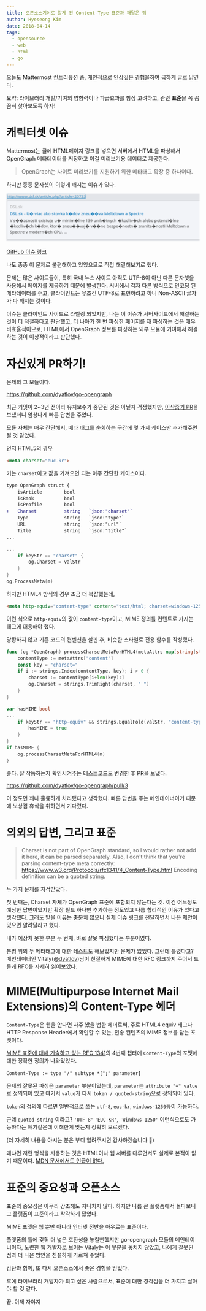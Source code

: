 ```yaml
---
title: 오픈소스기여로 알게 된 Content-Type 표준과 깨달은 점
author: Hyeseong Kim
date: 2018-04-14
tags:
  - opensource
  - web
  - html
  - go
---
```


오늘도 Mattermost 컨트리뷰션 중, 개인적으로 인상깊은 경험을하여 급하게 글로 남긴다.

요약: 라이브러리 개발/기여의 영향력이나 파급효과를 항상 고려하고, 관련 **표준**을 꼭 꼼꼼히 찾아보도록 하자!

# 캐릭터셋 이슈

Mattermost는 글에 HTML페이지 링크를 넣으면 서버에서 HTML을 파싱해서 OpenGraph 메타데이터를 저장하고 이걸 미리보기용 데이터로 제공한다.

> OpenGraph는 사이트 미리보기를 지원하기 위한 메타태그 확장 중 하나이다.

하지만 종종 문자셋이 이렇게 깨지는 이슈가 있다.

![issue](images/issue-broken-non-ascii-opengraph.png)

[GitHub 이슈 링크](https://github.com/mattermost/mattermost-server/issues/8341)

나도 종종 이 문제로 불편해하고 있었으므로 직접 해결해보기로 했다.

문제는 많은 사이트들이, 특히 국내 뉴스 사이트 아직도 UTF-8이 아닌 다른 문자셋을 사용해서 페이지를 제공하기 때문에 발생한다. 서버에서 각자 다른 방식으로 인코딩 된 메타데이터를 주고, 클라이언트는 무조건 UTF-8로 표현하려고 하니 Non-ASCII 글자가 다 깨지는 것이다.

이슈는 클라이언트 사이드로 라벨링 되었지만, 나는 이 이슈가 서버사이드에서 해결하는 것이 더 적절하다고 판단했고, 더 나아가 한 번 파싱한 페이지를 재 파싱하는 것은 매우 비효율적이므로, HTML에서 OpenGraph 정보를 파싱하는 외부 모듈에 기여해서 해결하는 것이 이상적이라고 판단했다.

# 자신있게 PR하기!

문제의 그 모듈이다.

https://github.com/dyatlov/go-opengraph

최근 커밋이 2~3년 전이라 유지보수가 중단된 것은 아닐지 걱정했지만, [이삭줍기 PR](https://github.com/dyatlov/go-opengraph/pull/2)을 보냈더니 엄청나게 빠른 답변을 주었다.

모듈 자체는 매우 간단해서, 메타 태그를 순회하는 구간에 몇 가지 케이스만 추가해주면 될 것 같았다.

먼저 HTML5의 경우

```html
<meta charset="euc-kr">
```

키는 `charset`이고 값을 가져오면 되는 아주 간단한 케이스이다.

```diff
type OpenGraph struct {
 	isArticle        bool
 	isBook           bool
 	isProfile        bool
+	Charset          string   `json:"charset"`
 	Type             string   `json:"type"`
 	URL              string   `json:"url"`
 	Title            string   `json:"title"`
...
```

```go
...
    if keyStr == "charset" {
        og.Charset = valStr
    }
}
og.ProcessMeta(m)
```

하지만 HTML4 방식의 경우 조금 더 복잡했는데,

```html
<meta http-equiv="content-type" content="text/html; charset=windows-1250">
```

이런 식으로 `http-equiv`의 값이 `content-type`이고, MIME 정의를 컨텐트로 가지는 태그에 대응해야 했다.

당황하지 않고 기존 코드의 컨벤션을 살핀 후, 비슷한 스타일로 전용 함수를 작성했다.

```go
func (og *OpenGraph) processCharsetMetaForHTML4(metaAttrs map[string]string) {
	contentType := metaAttrs["content"]
	const key = "charset="
	if i := strings.Index(contentType, key); i > 0 {
		charset := contentType[i+len(key):]
		og.Charset = strings.TrimRight(charset, " ")
	}
}
```

```go
var hasMIME bool
...
    if keyStr == "http-equiv" && strings.EqualFold(valStr, "content-type") {
        hasMIME = true
    }
}
if hasMIME {
    og.processCharsetMetaForHTML4(m)
}
```

좋다. 잘 작동하는지 확인시켜주는 테스트코드도 변경한 후 PR을 보냈다.

https://github.com/dyatlov/go-opengraph/pull/3

이 정도면 꽤나 훌륭하게 처리됐다고 생각했다. 빠른 답변을 주는 메인테이너이기 때문에 보상겸 휴식을 취하면서 기다렸다.

# 의외의 답변, 그리고 표준

> Charset is not part of OpenGraph standard, so I would rather not add it here, it can be parsed separately.
Also, I don't think that you're parsing content-type meta correctly: https://www.w3.org/Protocols/rfc1341/4_Content-Type.html
Encoding definition can be a quoted string.

두 가지 문제를 지적받았다.

첫 번째는, Charset 자체가 OpenGraph 표준에 포함되지 않는다는 것. 이건 어느정도 예상한 답변이였지만 확장 필드 하나만 추가하는 정도였고 나름 합리적인 이유가 있다고 생각했다. 그래도 받을 이유는 충분치 않으니 실제 이슈 링크를 전달하면서 나은 제안이 있으면 알려달라고 했다.

내가 예상치 못한 부분 두 번째, 바로 잘못 파싱했다는 부분이였다.

분명 위의 두 메타태그에 대한 테스트도 해보았지만 문제가 없었다. 그런데 틀렸다고? 메인테이너인 Vitaly([@dyatlov](https://github.com/dyatlov))님이 친절하게 MIME에 대한 RFC 링크까지 주어서 드물게 RFC를 자세히 읽어보았다.

# MIME(Multipurpose Internet Mail Extensions)의 Content-Type 헤더

`Content-Type`은 웹을 안다면 자주 봤을 법한 헤더로써, 주로 HTML4 equiv 태그나 HTTP Response Header에서 확인할 수 있는, 전송 컨텐츠의 MIME 정보를 담는 포맷이다.

[MIME 표준에 대해 기술하고 있는 RFC 1341](https://www.w3.org/Protocols/rfc1341/0_TableOfContents.html)의 4번째 챕터에 `Content-Type`의 포맷에 대한 정확한 정의가 나와있었다.

`Content-Type := type "/" subtype *[";" parameter]`

문제의 잘못된 파싱은 `parameter` 부분이였는데, `parameter`는 `attribute "=" value`로 정의되어 있고 여기서 `value`가 다시 `token / quoted-string`으로 정의되어 있다.

`token`의 정의에 따르면 일반적으로 쓰는 `utf-8`, `euc-kr`, `windows-1250`등이 가능하다.

근데 `quoted-string` 이라고? `'UTF 8'` `'EUC KR'`, `'Windows 1250'` 이런식으로도 가능하다는 얘기같은데 이해한게 맞는지 정확히 모르겠다.

(더 자세히 내용을 아시는 분은 부디 알려주시면 감사하겠습니다 :pray:)

왜냐면 저런 형식을 사용하는 것은 HTML이나 웹 서버를 다루면서도 실제로 본적이 없기 때문이다. [MDN 문서에서도 언급이 없다.](https://developer.mozilla.org/ko/docs/Web/HTTP/Basics_of_HTTP/MIME_types)

# 표준의 중요성과 오픈소스

표준의 중요성은 아무리 강조해도 지나치지 않다. 하지만 나름 큰 플랫폼에서 놀다보니 그 플랫폼이 표준이라고 착각하게 됐었다.

MIME 포맷은 웹 뿐만 아니라 인터넷 전반을 아우르는 표준이다. 

플랫폼의 틀에 갖혀 더 넓은 호환성을 놓칠뻔했지만 go-opengraph 모듈의 메인테이너이자, 노련한 웹 개발자로 보이는 Vitaly는 이 부분을 놓치지 않았고, 나에게 잘못된 점과 더 나은 방안을 친절하게 가르쳐 주었다.

감탄과 함께, 또 다시 오픈소스에서 좋은 경험을 얻었다.

후에 라이브러리 개발자가 되고 싶은 사람으로서, 표준에 대한 경각심을 더 가지고 살아야 할 것 같다.

끝. 이제 자야지
